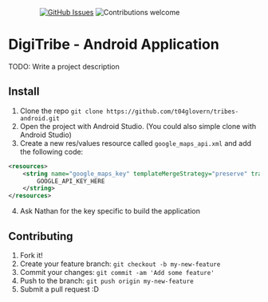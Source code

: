 
&nbsp;&nbsp;&nbsp;&nbsp;&nbsp;&nbsp;&nbsp;&nbsp;&nbsp;&nbsp;&nbsp;&nbsp;&nbsp;&nbsp;&nbsp;
[![GitHub Issues](https://img.shields.io/github/issues/t04glovern/tribes-android.svg)](https://github.com/t04glovern/tribes-android/issues)
![Contributions welcome](https://img.shields.io/badge/contributions-welcome-brightgreen.svg)

# DigiTribe - Android Application

TODO: Write a project description

## Install

1. Clone the repo `git clone https://github.com/t04glovern/tribes-android.git`
2. Open the project with Android Studio. (You could also simple clone with Android Studio)
3. Create a new res/values resource called `google_maps_api.xml` and add the following code:

```xml
<resources>
    <string name="google_maps_key" templateMergeStrategy="preserve" translatable="false">
        GOOGLE_API_KEY_HERE
    </string>
</resources>
```

4. Ask Nathan for the key specific to build the application

## Contributing

1. Fork it!
2. Create your feature branch: `git checkout -b my-new-feature`
3. Commit your changes: `git commit -am 'Add some feature'`
4. Push to the branch: `git push origin my-new-feature`
5. Submit a pull request :D
